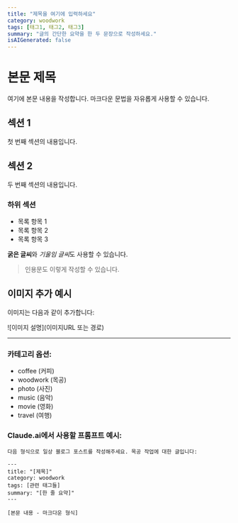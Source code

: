 ```yaml
---
title: "제목을 여기에 입력하세요"
category: woodwork
tags: [태그1, 태그2, 태그3]
summary: "글의 간단한 요약을 한 두 문장으로 작성하세요."
isAIGenerated: false
---
```


# 본문 제목

여기에 본문 내용을 작성합니다. 마크다운 문법을 자유롭게 사용할 수 있습니다.

## 섹션 1

첫 번째 섹션의 내용입니다.

## 섹션 2

두 번째 섹션의 내용입니다.

### 하위 섹션

- 목록 항목 1
- 목록 항목 2
- 목록 항목 3

**굵은 글씨**와 *기울임 글씨*도 사용할 수 있습니다.

> 인용문도 이렇게 작성할 수 있습니다.

## 이미지 추가 예시

이미지는 다음과 같이 추가합니다:

![이미지 설명](이미지URL 또는 경로)

---

### 카테고리 옵션:
- coffee (커피)
- woodwork (목공)
- photo (사진)
- music (음악)
- movie (영화)
- travel (여행)

### Claude.ai에서 사용할 프롬프트 예시:
```
다음 형식으로 일상 블로그 포스트를 작성해주세요. 목공 작업에 대한 글입니다:

---
title: "[제목]"
category: woodwork
tags: [관련 태그들]
summary: "[한 줄 요약]"
---

[본문 내용 - 마크다운 형식]
```
